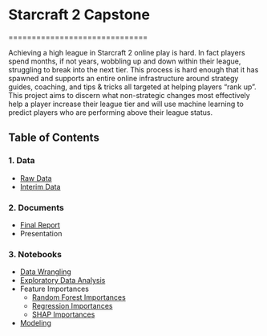 # Starcraft 2 Capstone
==============================

Achieving a high league in Starcraft 2 online play is hard. In fact players spend months, if not years, wobbling up and down within their league, struggling to break into the next tier. This process is hard enough that it has spawned and supports an entire online infrastructure around strategy guides, coaching, and tips & tricks all targeted at helping players “rank up”. This project aims to discern what non-strategic changes most effectively help a player increase their league tier and will use machine learning to predict players who are performing above their league status.

## Table of Contents
### 1. Data
* [Raw Data](https://archive.ics.uci.edu/ml/datasets/skillcraft1+master+table+dataset "Raw Data")
* [Interim Data](https://github.com/theGetz1995/Starcraft2LeagueClassification/tree/main/data "Interim Data")
### 2. Documents
* [Final Report](https://github.com/theGetz1995/Starcraft2LeagueClassification/blob/main/docs/Starcraft%20II%20Final%20Report.pdf "Final Report")
* Presentation
### 3. Notebooks
* [Data Wrangling](https://github.com/theGetz1995/Starcraft2LeagueClassification/blob/main/notebooks/01_Getz_Data_Wrangling.ipynb "Data Wrangling")
* [Exploratory Data Analysis](https://github.com/theGetz1995/Starcraft2LeagueClassification/blob/main/notebooks/04_Getz_EDA_Second_Pass.ipynb "Exploratory Data Analysis")
* Feature Importances
    * [Random Forest Importances](https://github.com/theGetz1995/Starcraft2LeagueClassification/blob/main/notebooks/03_Getz_Feature_Importance.ipynb "Random Forest Importances")
    * [Regression Importances](https://github.com/theGetz1995/Starcraft2LeagueClassification/blob/main/notebooks/05_Getz_feature_importance_regression.ipynb "Regression Importances")
    * [SHAP Importances](https://github.com/theGetz1995/Starcraft2LeagueClassification/blob/main/notebooks/06_Getz_Shap_Feature_Importance.ipynb "SHAP Importances")
* [Modeling](https://github.com/theGetz1995/Starcraft2LeagueClassification/blob/main/notebooks/08_Getz_Modeling.ipynb "Modeling")